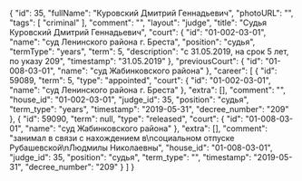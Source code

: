 {
    "id": 35,
    "fullName": "Куровский Дмитрий Геннадьевич",
    "photoURL": "",
    "tags": [
        "criminal"
    ],
    "comment": "",
    "layout": "judge",
    "title": "Судья Куровский Дмитрий Геннадьевич",
    "court": {
        "id": "01-002-03-01",
        "name": "суд Ленинского района г. Бреста",
        "position": "судья",
        "termType": "years",
        "term": 5,
        "description": "c 31.05.2019, на срок 5 лет, по указу 209",
        "timestamp": "31.05.2019"
    },
    "previousCourt": {
        "id": "01-008-03-01",
        "name": "суд Жабинковского района"
    },
    "career": [
        {
            "id": 59089,
            "term": 5,
            "type": "appointed",
            "court": {
                "id": "01-002-03-01",
                "name": "суд Ленинского района г. Бреста"
            },
            "extra": [],
            "comment": "",
            "house_id": "01-002-03-01",
            "judge_id": 35,
            "position": "судья",
            "term_type": "years",
            "timestamp": "2019-05-31",
            "decree_number": "209"
        },
        {
            "id": 59090,
            "term": null,
            "type": "released",
            "court": {
                "id": "01-008-03-01",
                "name": "суд Жабинковского района"
            },
            "extra": [],
            "comment": "занимал в связи с нахождением в\nсоциальном отпуске Рубашевской\nЛюдмилы Николаевны",
            "house_id": "01-008-03-01",
            "judge_id": 35,
            "position": "судья",
            "term_type": "",
            "timestamp": "2019-05-31",
            "decree_number": "209"
        }
    ]
}